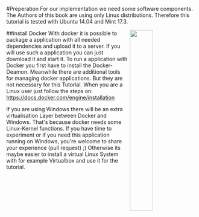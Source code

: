 #Preperation
For our implementation we need some software components. The Authors of this book are using only Linux distributions. Therefore this tutorial is tested with Ubuntu 14.04 and Mint 17.3.

##install Docker
<img src="https://www.docker.com/sites/all/themes/docker/assets/images/logo.png" align="right" width="35%">
With docker it is possible to package a application with all needed dependencies and upload it to a server. If you will use such a application you can just download it and start it.
To run a application with Docker you first have to install the Docker-Deamon. Meanwhile there are additional tools for managing docker applications. But they are not necessary for this Tutorial. When you are a Linux user just follow the steps on:
https://docs.docker.com/engine/installation

If you are using Windows there will be an extra virtualisation Layer between Docker and Windows. That's because docker needs some Linux-Kernel functions.
If you have time to experiment or if you need this application running on Windows, you're welcome to share your experience (pull request) ;)
Otherwise its maybe easier to install a virtual Linux System with for example Virtualbox and use it for the tutorial.